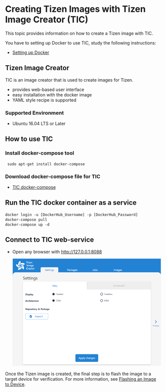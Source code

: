 # Creating Tizen Images with Tizen Image Creator (TIC)

This topic provides information on how to create a Tizen image with TIC.

You have to setting up Docker to use TIC, study the following instructions:

- [Setting up Docker](../reference/setting-up-docker.md)

## Tizen Image Creator

TIC is an image creator that is used to create images for Tizen.

- provides web-based user interface
- easy installation with the docker image
- YAML style recipe is supported

### Supported Environment

- Ubuntu 16.04 LTS or Later

## How to use TIC

### Install docker-compose tool

   ```shell
    sudo apt-get install docker-compose
   ```

### Download docker-compose file for TIC

- [TIC docker-compose](https://s3-us-west-1.amazonaws.com/tizenschool/257/docker-compose.yaml)

## Run the TIC docker container as a service

   ```shell
   docker login -u [DockerHub_Username] -p [DockerHub_Password]
   docker-compose pull
   docker-compose up -d
   ```

## Connect to TIC web-service

- Open any browser with <http://127.0.0.1:8088>

  ![TIC web-service](./media/tic-ui.png)

Once the Tizen image is created, the final step is to flash the image to a target device for verification. For more information, see [Flashing an Image to Device](flashing-rpi.md).
